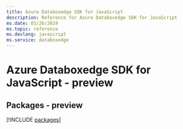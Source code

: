 ```yaml
---
title: Azure Databoxedge SDK for JavaScript
description: Reference for Azure Databoxedge SDK for JavaScript
ms.date: 03/26/2024
ms.topic: reference
ms.devlang: javascript
ms.service: databoxedge
---
```

# Azure Databoxedge SDK for JavaScript - preview
## Packages - preview
[!INCLUDE [packages](databoxedge-index.md)]